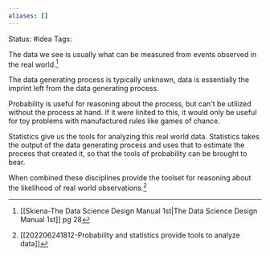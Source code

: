 ```yaml
---
aliases: []
---
```

Status: #idea
Tags: 

The data we see is usually what can be measured from events observed in the real world.[^1]

The data generating process is typically unknown, data is essentially the imprint left from the data generating process.

Probability is useful for reasoning about the process, but can't be utilized without the process at hand. If it were linited to this, it would only be useful for toy problems with manufactured rules like games of chance.

Statistics give us the tools for analyzing this real world data. Statistics takes the output of the data generating process and uses that to estimate the process that created it, so that the tools of probability can be brought to bear.

When combined these disciplines provide the toolset for reasoning about the likelihood of real world observations.[^2]

[^1]: [[Skiena-The Data Science  Design Manual 1st|The Data Science Design Manual 1st]] pg 28
[^2]: [[202206241812-Probability and statistics provide tools to analyze data]]
